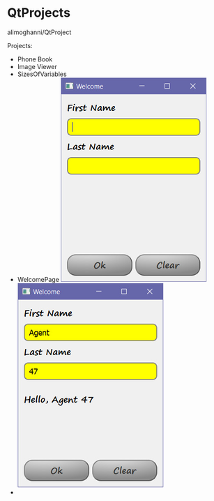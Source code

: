 # QtProjects
alimoghanni/QtProject

Projects:
- Phone Book
- Image Viewer
- SizesOfVariables
- WelcomePage
![Image of WelcomePage1](https://github.com/alimoghanni/QtProject/blob/master/WelcomePage/misc/screenshots/01.jpg)
![Image of WelcomePage2](https://github.com/alimoghanni/QtProject/blob/master/WelcomePage/misc/screenshots/02.jpg)
-